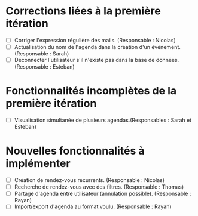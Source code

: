 # Corrections liées à la première itération
- [ ] Corriger l'expression régulière des mails. (Responsable : Nicolas)
- [ ] Actualisation du nom de l'agenda dans la création d'un événement. (Responsable : Sarah)
- [ ] Déconnecter l'utilisateur s'il n'existe pas dans la base de données. (Responsable : Esteban)

# Fonctionnalités incomplètes de la première itération
- [ ] Visualisation simultanée de plusieurs agendas.(Responsables : Sarah et Esteban)

# Nouvelles fonctionnalités à implémenter
- [ ] Création de rendez-vous récurrents. (Responsable : Nicolas)
- [ ] Recherche de rendez-vous avec des filtres. (Responsable : Thomas)
- [ ] Partage d'agenda entre utilisateur (annulation possible). (Responsable : Rayan)
- [ ] Import/export d'agenda au format voulu. (Responsable : Rayan)
